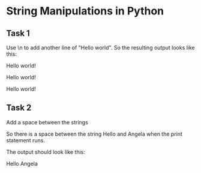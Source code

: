 <h1>String Manipulations in Python</h1>

<h2>Task 1</h2>

Use \n to add another line of "Hello world".
So the resulting output looks like this:

Hello world!

Hello world!

Hello world!

<h2>Task 2</h2>

Add a space between the strings

So there is a space between the string Hello and Angela when the print statement runs.

The output should look like this:

Hello Angela
